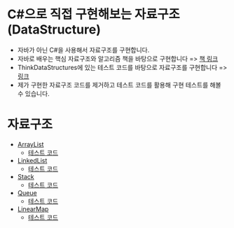 # C#으로 직접 구현해보는 자료구조(DataStructure)
- 자바가 아닌 C#을 사용해서 자료구조를 구현합니다.
- 자바로 배우는 핵심 자료구조와 알고리즘 책을 바탕으로 구현합니다 => [책 링크](https://product.kyobobook.co.kr/detail/S000001810058)
- ThinkDataStructures에 있는 테스트 코드를 바탕으로 자료구조를 구현합니다 => [링크](https://github.com/AllenDowney/ThinkDataStructures)
- 제가 구현한 자료구조 코드를 제거하고 테스트 코드를 활용해 구현 테스트를 해볼 수 있습니다. 


# 자료구조
- [ArrayList](https://github.com/yarogono/DataStructure/blob/main/DataStructure/MyArrayList.cs)
  - [테스트 코드](https://github.com/yarogono/DataStructure/blob/main/DataStructure.Test/MyArrayListTest.cs)
- [LinkedList](https://github.com/yarogono/DataStructure/blob/main/DataStructure/MyLinkedList.cs)
  - [테스트 코드](https://github.com/yarogono/DataStructure/blob/main/DataStructure.Test/MyLinkedListTest.cs)
- [Stack](https://github.com/yarogono/DataStructure/blob/main/DataStructure/MyStack.cs)
  - [테스트 코드](https://github.com/yarogono/DataStructure/blob/main/DataStructure.Test/MyStackTest.cs)
- [Queue](https://github.com/yarogono/DataStructure/blob/main/DataStructure/MyQueue.cs)
  - [테스트 코드](https://github.com/yarogono/DataStructure/blob/main/DataStructure.Test/MyQueueTest.cs)
- [LinearMap](https://github.com/yarogono/DataStructure/blob/main/DataStructure/MyLinearMap.cs)
  - [테스트 코드](https://github.com/yarogono/DataStructure/blob/main/DataStructure.Test/MyLinearMapTest.cs)
